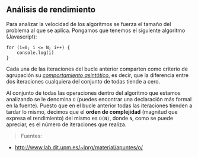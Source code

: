 ## Análisis de rendimiento
Para analizar la velocidad de los algoritmos se fuerza el tamaño del problema al que se aplica. Pongamos que tenemos el siguiente algoritmo (Javascript):

```
for (i=0; i <= N; i++) {
    console.log(i)
}
```

Cada una de las iteraciones del bucle anterior comparten como criterio de agrupación su [*comportamiento asintótico*](https://es.wikipedia.org/wiki/As%C3%ADntota), es decir, que la diferencia entre dos iteraciones cualquiera del conjunto de todas tiende a cero.

Al conjunto de todas las operaciones dentro del algoritmo que estamos analizando se le denomina `O` (puedes encontrar una declaración más formal en la fuente). Puesto que en el bucle anterior todas las iteraciones tienden a tardar lo mismo, decimos que el **orden de complejidad** (magnitud que expresa el rendimiento) del mismo es `O(N)`, donde `N`, como se puede apreciar, es el número de iteraciones que realiza.

>Fuentes:
- http://www.lab.dit.upm.es/~lprg/material/apuntes/o/

